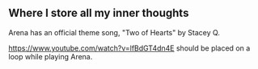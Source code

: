 ## Where I store all my inner thoughts

Arena has an official theme song, "Two of Hearts" by Stacey Q.

https://www.youtube.com/watch?v=lfBdGT4dn4E should be placed on a loop while playing Arena.
